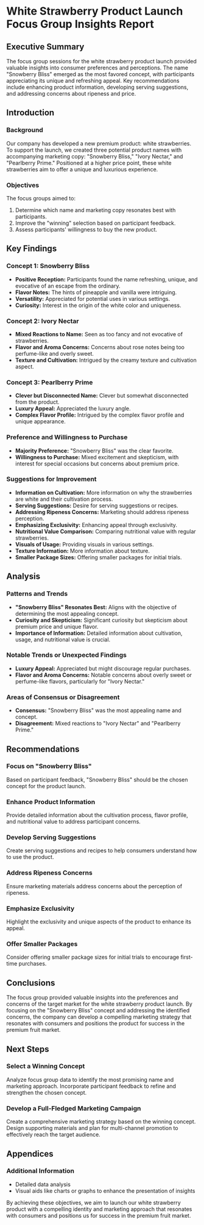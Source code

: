 # White Strawberry Product Launch Focus Group Insights Report

## Executive Summary
The focus group sessions for the white strawberry product launch provided valuable insights into consumer preferences and perceptions. The name "Snowberry Bliss" emerged as the most favored concept, with participants appreciating its unique and refreshing appeal. Key recommendations include enhancing product information, developing serving suggestions, and addressing concerns about ripeness and price.

## Introduction
### Background
Our company has developed a new premium product: white strawberries. To support the launch, we created three potential product names with accompanying marketing copy: "Snowberry Bliss," "Ivory Nectar," and "Pearlberry Prime." Positioned at a higher price point, these white strawberries aim to offer a unique and luxurious experience.

### Objectives
The focus groups aimed to:
1. Determine which name and marketing copy resonates best with participants.
2. Improve the "winning" selection based on participant feedback.
3. Assess participants' willingness to buy the new product.

## Key Findings
### Concept 1: Snowberry Bliss
- **Positive Reception:** Participants found the name refreshing, unique, and evocative of an escape from the ordinary.
- **Flavor Notes:** The hints of pineapple and vanilla were intriguing.
- **Versatility:** Appreciated for potential uses in various settings.
- **Curiosity:** Interest in the origin of the white color and uniqueness.

### Concept 2: Ivory Nectar
- **Mixed Reactions to Name:** Seen as too fancy and not evocative of strawberries.
- **Flavor and Aroma Concerns:** Concerns about rose notes being too perfume-like and overly sweet.
- **Texture and Cultivation:** Intrigued by the creamy texture and cultivation aspect.

### Concept 3: Pearlberry Prime
- **Clever but Disconnected Name:** Clever but somewhat disconnected from the product.
- **Luxury Appeal:** Appreciated the luxury angle.
- **Complex Flavor Profile:** Intrigued by the complex flavor profile and unique appearance.

### Preference and Willingness to Purchase
- **Majority Preference:** "Snowberry Bliss" was the clear favorite.
- **Willingness to Purchase:** Mixed excitement and skepticism, with interest for special occasions but concerns about premium price.

### Suggestions for Improvement
- **Information on Cultivation:** More information on why the strawberries are white and their cultivation process.
- **Serving Suggestions:** Desire for serving suggestions or recipes.
- **Addressing Ripeness Concerns:** Marketing should address ripeness perception.
- **Emphasizing Exclusivity:** Enhancing appeal through exclusivity.
- **Nutritional Value Comparison:** Comparing nutritional value with regular strawberries.
- **Visuals of Usage:** Providing visuals in various settings.
- **Texture Information:** More information about texture.
- **Smaller Package Sizes:** Offering smaller packages for initial trials.

## Analysis
### Patterns and Trends
- **"Snowberry Bliss" Resonates Best:** Aligns with the objective of determining the most appealing concept.
- **Curiosity and Skepticism:** Significant curiosity but skepticism about premium price and unique flavor.
- **Importance of Information:** Detailed information about cultivation, usage, and nutritional value is crucial.

### Notable Trends or Unexpected Findings
- **Luxury Appeal:** Appreciated but might discourage regular purchases.
- **Flavor and Aroma Concerns:** Notable concerns about overly sweet or perfume-like flavors, particularly for "Ivory Nectar."

### Areas of Consensus or Disagreement
- **Consensus:** "Snowberry Bliss" was the most appealing name and concept.
- **Disagreement:** Mixed reactions to "Ivory Nectar" and "Pearlberry Prime."

## Recommendations
### Focus on "Snowberry Bliss"
Based on participant feedback, "Snowberry Bliss" should be the chosen concept for the product launch.

### Enhance Product Information
Provide detailed information about the cultivation process, flavor profile, and nutritional value to address participant concerns.

### Develop Serving Suggestions
Create serving suggestions and recipes to help consumers understand how to use the product.

### Address Ripeness Concerns
Ensure marketing materials address concerns about the perception of ripeness.

### Emphasize Exclusivity
Highlight the exclusivity and unique aspects of the product to enhance its appeal.

### Offer Smaller Packages
Consider offering smaller package sizes for initial trials to encourage first-time purchases.

## Conclusions
The focus group provided valuable insights into the preferences and concerns of the target market for the white strawberry product launch. By focusing on the "Snowberry Bliss" concept and addressing the identified concerns, the company can develop a compelling marketing strategy that resonates with consumers and positions the product for success in the premium fruit market.

## Next Steps
### Select a Winning Concept
Analyze focus group data to identify the most promising name and marketing approach. Incorporate participant feedback to refine and strengthen the chosen concept.

### Develop a Full-Fledged Marketing Campaign
Create a comprehensive marketing strategy based on the winning concept. Design supporting materials and plan for multi-channel promotion to effectively reach the target audience.

## Appendices
### Additional Information
- Detailed data analysis
- Visual aids like charts or graphs to enhance the presentation of insights

By achieving these objectives, we aim to launch our white strawberry product with a compelling identity and marketing approach that resonates with consumers and positions us for success in the premium fruit market.